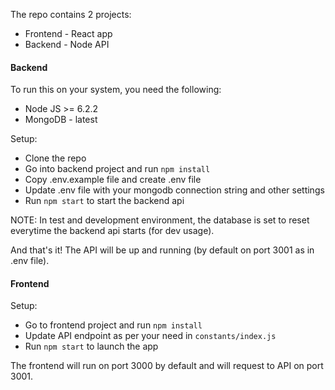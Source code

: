 The repo contains 2 projects:
- Frontend - React app
- Backend - Node API

#### Backend

To run this on your system, you need the following:
- Node JS >= 6.2.2
- MongoDB - latest

Setup:
- Clone the repo
- Go into backend project and run `npm install`
- Copy .env.example file and create .env file
- Update .env file with your mongodb connection string and other settings
- Run `npm start` to start the backend api

NOTE: In test and development environment, the database is set to reset everytime the backend api starts (for dev usage).

And that's it! The API will be up and running (by default on port 3001 as in .env file).

#### Frontend

Setup:
- Go to frontend project and run `npm install`
- Update API endpoint as per your need in `constants/index.js`
- Run `npm start` to launch the app

The frontend will run on port 3000 by default and will request to API on port 3001.
